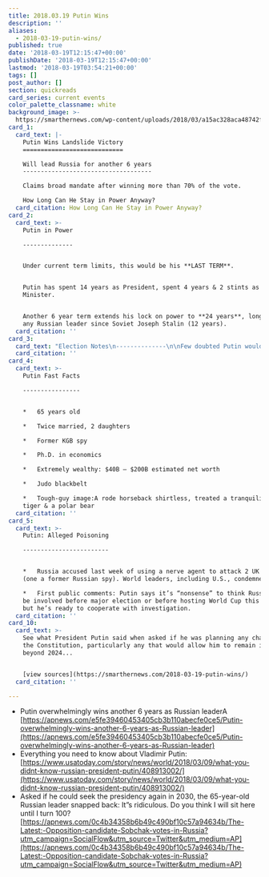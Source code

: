 ```yaml
---
title: 2018.03.19 Putin Wins
description: ''
aliases:
  - 2018-03-19-putin-wins/
published: true
date: '2018-03-19T12:15:47+00:00'
publishDate: '2018-03-19T12:15:47+00:00'
lastmod: '2018-03-19T03:54:21+00:00'
tags: []
post_author: []
section: quickreads
card_series: current events
color_palette_classname: white
background_image: >-
  https://smarthernews.com/wp-content/uploads/2018/03/a15ac328aca48742f6fea77546671b70_400x400.jpeg
card_1:
  card_text: |-
    Putin Wins Landslide Victory
    ============================

    Will lead Russia for another 6 years
    ------------------------------------

    Claims broad mandate after winning more than 70% of the vote.

    How Long Can He Stay in Power Anyway?
  card_citation: How Long Can He Stay in Power Anyway?
card_2:
  card_text: >-
    Putin in Power

    --------------


    Under current term limits, this would be his **LAST TERM**.


    Putin has spent 14 years as President, spent 4 years & 2 stints as Prime
    Minister.


    Another 6 year term extends his lock on power to **24 years**, longer than
    any Russian leader since Soviet Joseph Stalin (12 years).
  card_citation: ''
card_3:
  card_text: "Election Notes\n--------------\n\nFew doubted Putin would win. HeA faced 7 minor candidates & his main competitor was blocked from the ballot.\n\nVote tainted by widespread reports & video of ballot-box stuffing.\n\nElection Day was moved to March 18, the 4th anniversary of Russia’s seizure of Crimea."
  card_citation: ''
card_4:
  card_text: >-
    Putin Fast Facts

    ----------------


    *   65 years old

    *   Twice married, 2 daughters

    *   Former KGB spy

    *   Ph.D. in economics

    *   Extremely wealthy: $40B – $200B estimated net worth

    *   Judo blackbelt

    *   Tough-guy image:A rode horseback shirtless, treated a tranquilizedA
    tiger & a polar bear
  card_citation: ''
card_5:
  card_text: >-
    Putin: Alleged Poisoning

    ------------------------


    *   Russia accused last week of using a nerve agent to attack 2 UK citizens
    (one a former Russian spy). World leaders, including U.S., condemned attack.

    *   First public comments: Putin says it’s “nonsense” to think Russia would
    be involved before major election or before hosting World Cup this summer,
    but he’s ready to cooperate with investigation.
  card_citation: ''
card_10:
  card_text: >-
    See what President Putin said when asked if he was planning any changes in
    the Constitution, particularly any that would allow him to remain in power
    beyond 2024...


    [view sources](https://smarthernews.com/2018-03-19-putin-wins/)
  card_citation: ''

---
```

*   Putin overwhelmingly wins another 6 years as Russian leaderA [https://apnews.com/e5fe39460453405cb3b110abecfe0ce5/Putin-overwhelmingly-wins-another-6-years-as-Russian-leader](https://apnews.com/e5fe39460453405cb3b110abecfe0ce5/Putin-overwhelmingly-wins-another-6-years-as-Russian-leader)
*   Everything you need to know about Vladimir Putin: [https://www.usatoday.com/story/news/world/2018/03/09/what-you-didnt-know-russian-president-putin/408913002/](https://www.usatoday.com/story/news/world/2018/03/09/what-you-didnt-know-russian-president-putin/408913002/)
*   Asked if he could seek the presidency again in 2030, the 65-year-old Russian leader snapped back: It”s ridiculous. Do you think I will sit here until I turn 100? [https://apnews.com/0c4b34358b6b49c490bf10c57a94634b/The-Latest:-Opposition-candidate-Sobchak-votes-in-Russia?utm_campaign=SocialFlow&utm_source=Twitter&utm_medium=AP](https://apnews.com/0c4b34358b6b49c490bf10c57a94634b/The-Latest:-Opposition-candidate-Sobchak-votes-in-Russia?utm_campaign=SocialFlow&utm_source=Twitter&utm_medium=AP)